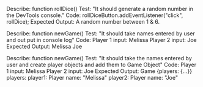 Describe: function rollDice()
Test: "It should generate a random number in the DevTools console."
Code: rollDiceButton.addEventListener("click", rollDice);
Expected Output: A random number between 1 & 6.


Describe: function newGame()
Test: "It should take names entered by user and out put in console log"
Code: Player 1 input: Melissa Player 2 input: Joe
Expected Output: Melissa
                 Joe

Describe: function newGame()
Test: "It should take the names entered by user and create player objects and add them to Game Object"
Code: Player 1 input: Melissa Player 2 input: Joe
Expected Output: Game {players: {...}}
                 players:
                 player1: Player
                 name: "Melissa"
                 player2: Player
                 name: "Joe"